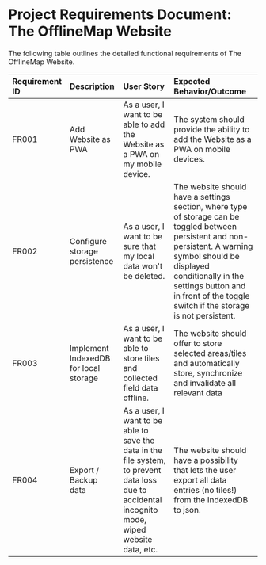 # Project Requirements Document: The OfflineMap Website

The following table outlines the detailed functional requirements of The OfflineMap Website.

| Requirement ID | Description                           | User Story                                                                                                                                        | Expected Behavior/Outcome                                                                                                                                                                                                                                             |
| :------------- | :------------------------------------ | :------------------------------------------------------------------------------------------------------------------------------------------------ | :-------------------------------------------------------------------------------------------------------------------------------------------------------------------------------------------------------------------------------------------------------------------- |
| FR001          | Add Website as PWA                    | As a user, I want to be able to add the Website as a PWA on my mobile device.                                                                     | The system should provide the ability to add the Website as a PWA on mobile devices.                                                                                                                                                                                  |
| FR002          | Configure storage persistence         | As a user, I want to be sure that my local data won't be deleted.                                                                                 | The website should have a settings section, where type of storage can be toggled between persistent and non-persistent. A warning symbol should be displayed conditionally in the settings button and in front of the toggle switch if the storage is not persistent. |
| FR003          | Implement IndexedDB for local storage | As a user, I want to be able to store tiles and collected field data offline.                                                                     | The website should offer to store selected areas/tiles and automatically store, synchronize and invalidate all relevant data                                                                                                                                          |
| FR004          | Export / Backup data                  | As a user, I want to be able to save the data in the file system, to prevent data loss due to accidental incognito mode, wiped website data, etc. | The website should have a possibility that lets the user export all data entries (no tiles!) from the IndexedDB to json.                                                                                                                                              |